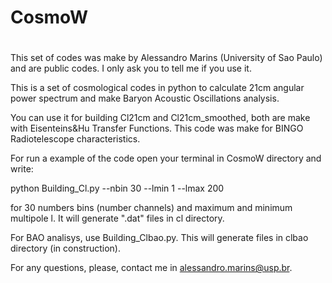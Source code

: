 # CosmoW
# 
This set of codes was make by Alessandro Marins (University of Sao Paulo) and are public codes. I only ask you to tell me if you use it.

This is a set of cosmological codes in python to calculate 21cm angular power spectrum and make  Baryon Acoustic Oscillations analysis.

You can use it for building Cl21cm and Cl21cm_smoothed, both are make with Eisenteins&Hu Transfer Functions. This code was make for BINGO Radiotelescope characteristics.

For run a example of the code open your terminal in CosmoW directory and write:

python Building_Cl.py --nbin 30 --lmin 1 --lmax 200

for 30 numbers bins (number channels) and maximum and minimum multipole l.
It will generate ".dat" files in cl directory.

For BAO analisys, use Building_Clbao.py. This will generate files in clbao directory (in construction).

For any questions, please, contact me in alessandro.marins@usp.br.

